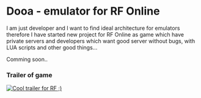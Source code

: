# Dooa - emulator for RF Online

I am just developer and I want to find ideal architecture for emulators therefore I have started new project for RF Online as game which have private servers and developers which want good server without bugs, with LUA scripts and other good things...

Comming soon..

### Trailer of game

[![Cool trailer for RF ;)](http://img.youtube.com/vi/QCuKTuxflBQ/0.jpg)](http://www.youtube.com/watch?v=QCuKTuxflBQ)